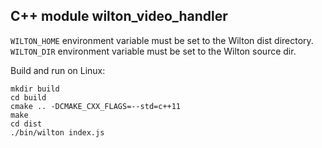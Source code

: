 C++ module wilton_video_handler
------------------

`WILTON_HOME` environment variable must be set to the Wilton dist directory.
`WILTON_DIR` environment variable must be set to the Wilton source dir.

Build and run on Linux:

    mkdir build
    cd build
    cmake .. -DCMAKE_CXX_FLAGS=--std=c++11
    make
    cd dist
    ./bin/wilton index.js

